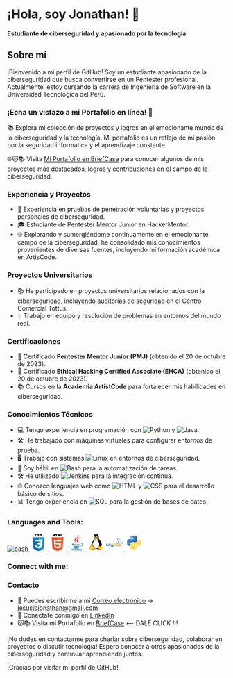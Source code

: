 # ¡Hola, soy Jonathan! 👋

**Estudiante de ciberseguridad y apasionado por la tecnología**

## Sobre mí

¡Bienvenido a mi perfil de GitHub! Soy un estudiante apasionado de la ciberseguridad que busca convertirse en un Pentester profesional. Actualmente, estoy cursando la carrera de Ingenieria de Software en la Universidad Tecnológica del Perú.

### ¡Echa un vistazo a mi Portafolio en línea! 🚀

📚 Explora mi colección de proyectos y logros en el emocionante mundo de la ciberseguridad y la tecnología. Mi portafolio es un reflejo de mi pasión por la seguridad informática y el aprendizaje constante.

🌐🐱📚 Visita [Mi Portafolio en BriefCase](https://jonathanjesus03.github.io/Briefcase/) para conocer algunos de mis proyectos más destacados, logros y contribuciones en el campo de la ciberseguridad.

### Experiencia y Proyectos

- 💼 Experiencia en pruebas de penetración voluntarias y proyectos personales de ciberseguridad.
- 🎓 Estudiante de Pentester Mentor Junior en HackerMentor.
- 🌐 Explorando y sumergiéndome continuamente en el emocionante campo de la ciberseguridad, he consolidado mis conocimientos provenientes de diversas fuentes, incluyendo mi formación académica en ArtisCode.

### Proyectos Universitarios

- 📚 He participado en proyectos universitarios relacionados con la ciberseguridad, incluyendo auditorías de seguridad en el Centro Comercial Tottus.
- 💡 Trabajo en equipo y resolución de problemas en entornos del mundo real.

### Certificaciones

- 📜 Certificado **Pentester Mentor Junior (PMJ)** (obtenido el 20 de octubre de 2023).
- 📜 Certificado **Ethical Hacking Certified Associate (EHCA)** (obtenido el 20 de octubre de 2023).
- 📚 Cursos en la **Academia ArtistCode** para fortalecer mis habilidades en ciberseguridad.

### Conocimientos Técnicos

- 💻 Tengo experiencia en programación con  ![Python](https://img.shields.io/badge/Python-3776AB?style=for-the-badge&logo=python&logoColor=white)  y  ![Java](https://img.shields.io/badge/Java-007396?style=for-the-badge&logo=java&logoColor=white).
- 🛠️ He trabajado con máquinas virtuales para configurar entornos de prueba.
- 🖥️ Trabajo con sistemas ![Linux](https://img.shields.io/badge/Linux-FCC624?style=for-the-badge&logo=linux&logoColor=black) en entornos de ciberseguridad.
- 🐚 Soy hábil en  ![Bash](https://img.shields.io/badge/Bash-4EAA25?style=for-the-badge&logo=gnu-bash&logoColor=white)  para la automatización de tareas.
- 🛠️ He utilizado  ![Jenkins](https://img.shields.io/badge/Jenkins-D24939?style=for-the-badge&logo=jenkins&logoColor=white)  para la integración continua.
- 🌐 Conozco lenguajes web como  ![HTML](https://img.shields.io/badge/HTML-E34F26?style=for-the-badge&logo=html5&logoColor=white)  y  ![CSS](https://img.shields.io/badge/CSS-1572B6?style=for-the-badge&logo=css3&logoColor=white)  para el desarrollo básico de sitios.
- 📊 Tengo experiencia en  ![SQL](https://img.shields.io/badge/SQL-4479A1?style=for-the-badge&logo=sql&logoColor=white)  para la gestión de bases de datos.

<p align="left">
</p>

<h3 align="left">Languages and Tools:</h3>
<p align="left"> <a href="https://www.gnu.org/software/bash/" target="_blank" rel="noreferrer"> <img src="https://www.vectorlogo.zone/logos/gnu_bash/gnu_bash-icon.svg" alt="bash" width="40" height="40"/> </a> <a href="https://www.w3schools.com/css/" target="_blank" rel="noreferrer"> <img src="https://raw.githubusercontent.com/devicons/devicon/master/icons/css3/css3-original-wordmark.svg" alt="css3" width="40" height="40"/> </a> <a href="https://www.w3.org/html/" target="_blank" rel="noreferrer"> <img src="https://raw.githubusercontent.com/devicons/devicon/master/icons/html5/html5-original-wordmark.svg" alt="html5" width="40" height="40"/> </a> <a href="https://www.java.com" target="_blank" rel="noreferrer"> <img src="https://raw.githubusercontent.com/devicons/devicon/master/icons/java/java-original.svg" alt="java" width="40" height="40"/> </a> <a href="https://www.linux.org/" target="_blank" rel="noreferrer"> <img src="https://raw.githubusercontent.com/devicons/devicon/master/icons/linux/linux-original.svg" alt="linux" width="40" height="40"/> </a> <a href="https://www.mysql.com/" target="_blank" rel="noreferrer"> <img src="https://raw.githubusercontent.com/devicons/devicon/master/icons/mysql/mysql-original-wordmark.svg" alt="mysql" width="40" height="40"/> </a> <a href="https://www.python.org" target="_blank" rel="noreferrer"> <img src="https://raw.githubusercontent.com/devicons/devicon/master/icons/python/python-original.svg" alt="python" width="40" height="40"/> </a> </p>


<h3 align="left">Connect with me:</h3>

### Contacto

- 📧 Puedes escribirme a mi [Correo electrónico](jesusjbjonathan@gmail.com) -> jesusjbjonathan@gmail.com
- 🔗 Conéctate conmigo en [LinkedIn](https://www.linkedin.com/in/jonathanj-pen)
- 🐱📚 Visita mi Portafolio en [BriefCase](https://jonathanjesus03.github.io/Briefcase/) <-- DALE CLICK !!!

¡No dudes en contactarme para charlar sobre ciberseguridad, colaborar en proyectos o discutir tecnología! Espero conocer a otros apasionados de la ciberseguridad y continuar aprendiendo juntos.

¡Gracias por visitar mi perfil de GitHub!
